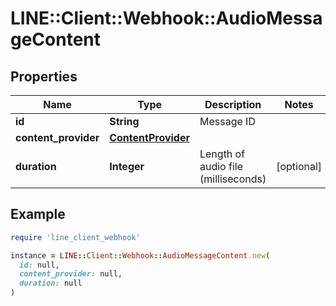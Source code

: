 # LINE::Client::Webhook::AudioMessageContent

## Properties

| Name | Type | Description | Notes |
| ---- | ---- | ----------- | ----- |
| **id** | **String** | Message ID |  |
| **content_provider** | [**ContentProvider**](ContentProvider.md) |  |  |
| **duration** | **Integer** | Length of audio file (milliseconds) | [optional] |

## Example

```ruby
require 'line_client_webhook'

instance = LINE::Client::Webhook::AudioMessageContent.new(
  id: null,
  content_provider: null,
  duration: null
)
```

